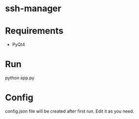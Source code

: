 # ssh-manager
# Requirements
- PyQt4

# Run
python app.py

# Config
config.json file will be created after first run.
Edit it as you need.